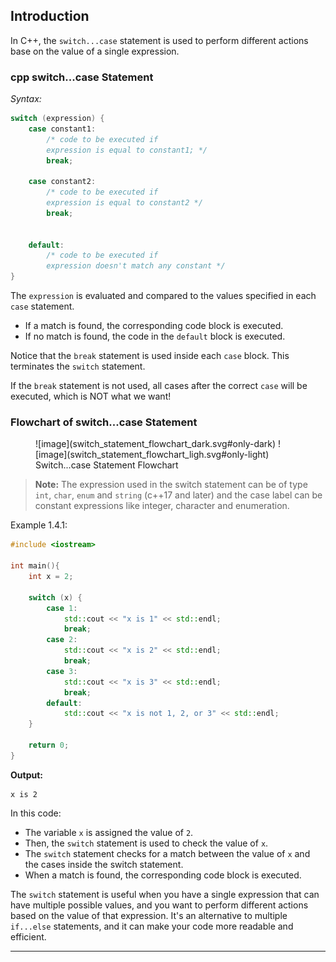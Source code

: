 ## Introduction

In C++, the `switch...case` statement is used to perform different actions base on the value of a single expression.

### cpp switch...case Statement

_Syntax:_

```cpp
switch (expression) {
    case constant1:
        /* code to be executed if
        expression is equal to constant1; */
        break;

    case constant2:
        /* code to be executed if
        expression is equal to constant2 */
        break;


    default:
        /* code to be executed if
        expression doesn't match any constant */
}
```

The `expression` is evaluated and compared to the values specified in each `case` statement. 
- If a match is found, the corresponding code block is executed.
- If no match is found, the code in the `default` block is executed.

Notice that the `break` statement is used inside each `case` block. This terminates the `switch` statement.

If the `break` statement is not used, all cases after the correct `case` will be executed, which is NOT what we want!

### Flowchart of switch...case Statement

<figure markdown>
![image](switch_statement_flowchart_dark.svg#only-dark)
![image](switch_statement_flowchart_ligh.svg#only-light)
    <figcaption>Switch...case Statement Flowchart</figcaption>
</figure>

> **Note:** The expression used in the switch statement can be of type `int`, `char`, `enum` and `string` (c++17 and later) and the case label can be constant expressions like integer, character and enumeration.

Example 1.4.1:

```cpp
#include <iostream>

int main(){
    int x = 2;
    
    switch (x) {
        case 1:
            std::cout << "x is 1" << std::endl;
            break;
        case 2:
            std::cout << "x is 2" << std::endl;
            break;
        case 3:
            std::cout << "x is 3" << std::endl;
            break;
        default:
            std::cout << "x is not 1, 2, or 3" << std::endl;
    }
    
    return 0;
}
```

**Output:**

```
x is 2
```

In this code:

- The variable `x` is assigned the value of `2`.
- Then, the `switch` statement is used to check the value of `x`.
- The `switch` statement checks for a match between the value of `x` and the cases inside the switch statement.
- When a match is found, the corresponding code block is executed.

The `switch` statement is useful when you have a single expression that can have multiple possible values, and you want to perform different actions based on the value of that expression. It's an alternative to multiple `if...else` statements, and it can make your code more readable and efficient.

---